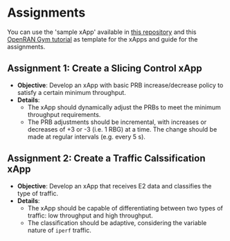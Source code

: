 # Assignments

You can use the 'sample xApp' available in [this repository](https://github.com/wineslab/colosseum-near-rt-ric) and this [OpenRAN Gym tutorial](https://openrangym.com/tutorials/scope-coloran-o-ran) as template for the xApps and guide for the assignments.

## Assignment 1: Create a Slicing Control xApp

- **Objective**: Develop an xApp with basic PRB increase/decrease policy to satisfy a certain minimum throughput.
- **Details**:
  - The xApp should dynamically adjust the PRBs to meet the minimum throughput requirements.
  - The PRB adjustments should be incremental, with increases or decreases of +3 or -3 (i.e. 1 RBG) at a time. The change should be made at regular intervals (e.g. every 5 s).

## Assignment 2: Create a Traffic Calssification xApp

- **Objective**: Develop an xApp that receives E2 data and classifies the type of traffic.
- **Details**:
  - The xApp should be capable of differentiating between two types of traffic: low throughput and high throughput.
  - The classification should be adaptive, considering the variable nature of `iperf` traffic.
